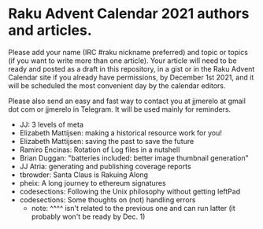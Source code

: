 # Raku Advent Calendar 2021 authors and articles.

Please add your name (IRC #raku nickname preferred) and topic or
topics (if you want to write more than one article). Your article will
need to be ready and posted as a draft in this repository, in a gist or in the Raku Advent
Calendar site if you already have permissions, by December 1st 2021,
and it will be scheduled the most convenient day by the calendar
editors.

Please also send an easy and fast way to contact you at jjmerelo at
gmail dot com or jjmerelo in Telegram. It will be used mainly for
reminders.

* JJ: 3 levels of meta
* Elizabeth Mattijsen: making a historical resource work for you!
* Elizabeth Mattijsen: saving the past to save the future
* Ramiro Encinas: Rotation of Log files in a nutshell
* Brian Duggan: "batteries included: better image thumbnail generation"
* JJ Atria: generating and publishing coverage reports
* tbrowder: Santa Claus is Rakuing Along
* pheix: A long journey to ethereum signatures
* codesections: Following the Unix philosophy without getting leftPad
* codesections: Some thoughts on (not) handling errors 
  - note: ^^^^ isn't related to the previous one and can run latter (it probably won't be ready by Dec. 1)
<!-- add yours -->
